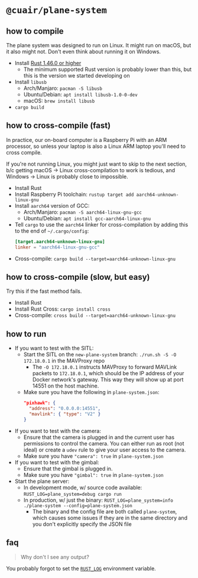 # `@cuair/plane-system`

## how to compile

The plane system was designed to run on Linux. It might run on macOS, but it
also might not. Don't even think about running it on Windows.

- Install [Rust 1.46.0 or higher](https://rustup.rs/)
  - The minimum supported Rust version is probably lower than this, but this is
    the version we started developing on
- Install `libusb`
  - Arch/Manjaro: `pacman -S libusb`
  - Ubuntu/Debian: `apt install libusb-1.0-0-dev`
  - macOS: `brew install libusb`
- `cargo build`

## how to cross-compile (fast)

In practice, our on-board computer is a Raspberry Pi with an ARM processor, so
unless your laptop is also a Linux ARM laptop you'll need to cross compile. 

If you're not running Linux, you might just want to skip to the next section,
b/c getting macOS -> Linux cross-compilation to work is tedious, and Windows ->
Linux is probably close to impossible.

- Install Rust
- Install Raspberry Pi toolchain: `rustup target add aarch64-unknown-linux-gnu`
- Install `aarch64` version of GCC:
  - Arch/Manjaro: `pacman -S aarch64-linux-gnu-gcc`
  - Ubuntu/Debian: `apt install gcc-aarch64-linux-gnu`
- Tell `cargo` to use the `aarch64` linker for cross-compilation by adding this
  to the end of `~/.cargo/config`:
  ```toml
  [target.aarch64-unknown-linux-gnu]
  linker = "aarch64-linux-gnu-gcc"
  ```
- Cross-compile: `cargo build --target=aarch64-unknown-linux-gnu`

## how to cross-compile (slow, but easy)

Try this if the fast method fails.

- Install Rust
- Install Rust Cross: `cargo install cross`
- Cross-compile: `cross build --target=aarch64-unknown-linux-gnu`

## how to run

- If you want to test with the SITL:
  - Start the SITL on the `new-plane-system` branch: `./run.sh -S -O 172.18.0.1` in the MAVProxy repo
    - The `-O 172.18.0.1` instructs MAVProxy to forward MAVLink packets to
      `172.18.0.1`, which should be the IP address of your Docker network's
      gateway. This way they will show up at port 14551 on the host machine.
  - Make sure you have the following in `plane-system.json`:
    ```json
    "pixhawk": {
      "address": "0.0.0.0:14551",
      "mavlink": { "type": "V2" }
    }
    ```
- If you want to test with the camera:
  - Ensure that the camera is plugged in and the current user has permissions to
    control the camera. You can either run as root (not ideal) or create a
    `udev` rule to give your user access to the camera.
  - Make sure you have `"camera": true` in `plane-system.json`
- If you want to test with the gimbal:
  - Ensure that the gimbal is plugged in.
  - Make sure you have `"gimbal": true` in `plane-system.json`
- Start the plane server:
  - In development mode, w/ source code available: `RUST_LOG=plane_system=debug cargo run`
  - In production, w/ just the binary: `RUST_LOG=plane_system=info ./plane-system --config=plane-system.json`
    - The binary and the config file are both called `plane-system`, which
      causes some issues if they are in the same directory and you don't
      explicitly specify the JSON file

## faq

>  Why don't I see any output?

You probably forgot to set the [`RUST_LOG`](https://docs.rs/env_logger/latest/env_logger/) environment variable.
